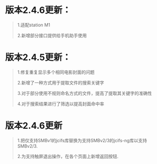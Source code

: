 # 版本2.4.6更新：
> 1.适配station M1
>
> 2.新增部分接口提供给手机助手使用
>
>
>
>
>


# 版本2.4.5更新：
> 1.修复重复显示多个相同电影封面的问题
>
> 2.新增了一种方式用于提取文件的搜索关键字
>
> 3.对于部分使用不规则命名方式的文件，提高了提取其关键字的准确性
>
> 4.对于搜索结果进行了筛选以提高封面命中率


# 版本2.4.6更新
> 1.把仅支持SMBv1的jcifs库替换为支持SMBv2/3的jcifs-ng库以支持SMBv2/3.
>
> 2.为支持触屏退出操作，在各个页面上新增返回按钮.

